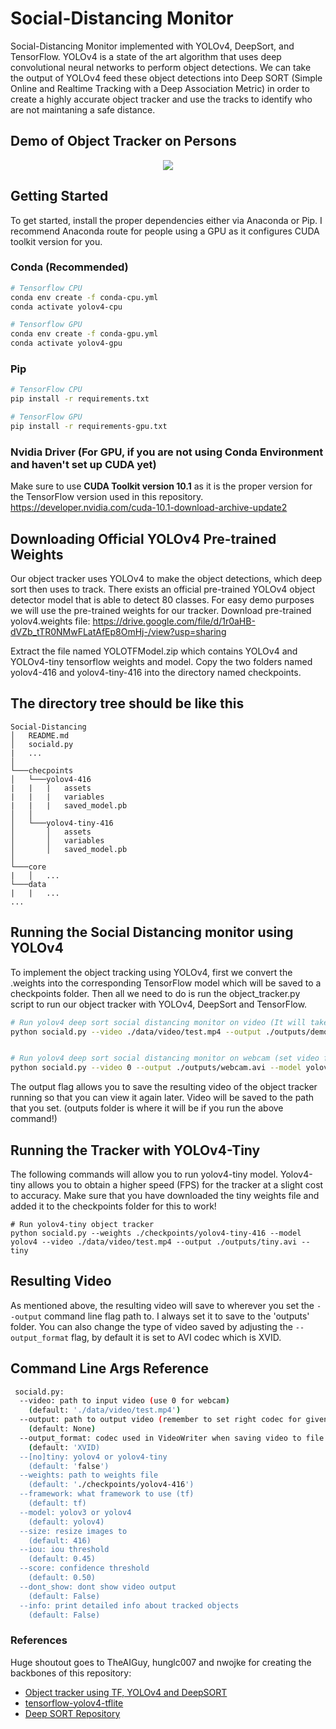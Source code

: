 # Social-Distancing Monitor

Social-Distancing Monitor implemented with YOLOv4, DeepSort, and TensorFlow. YOLOv4 is a state of the art algorithm that uses deep convolutional neural networks to perform object detections. We can take the output of YOLOv4 feed these object detections into Deep SORT (Simple Online and Realtime Tracking with a Deep Association Metric) in order to create a highly accurate object tracker and use the tracks to identify who are not maintaning a safe distance.

## Demo of Object Tracker on Persons
<p align="center"><img src="data/helpers/demo.gif"\></p>

## Getting Started
To get started, install the proper dependencies either via Anaconda or Pip. I recommend Anaconda route for people using a GPU as it configures CUDA toolkit version for you.

### Conda (Recommended)

```bash
# Tensorflow CPU
conda env create -f conda-cpu.yml
conda activate yolov4-cpu

# Tensorflow GPU
conda env create -f conda-gpu.yml
conda activate yolov4-gpu
```

### Pip
```bash
# TensorFlow CPU
pip install -r requirements.txt

# TensorFlow GPU
pip install -r requirements-gpu.txt
```
### Nvidia Driver (For GPU, if you are not using Conda Environment and haven't set up CUDA yet)
Make sure to use **CUDA Toolkit version 10.1** as it is the proper version for the TensorFlow version used in this repository.
https://developer.nvidia.com/cuda-10.1-download-archive-update2

## Downloading Official YOLOv4 Pre-trained Weights
Our object tracker uses YOLOv4 to make the object detections, which deep sort then uses to track. There exists an official pre-trained YOLOv4 object detector model that is able to detect 80 classes. For easy demo purposes we will use the pre-trained weights for our tracker.
Download pre-trained yolov4.weights file: https://drive.google.com/file/d/1r0aHB-dVZb_tTR0NMwFLatAfEp8OmHj-/view?usp=sharing

Extract the file named YOLOTFModel.zip which contains YOLOv4 and YOLOv4-tiny tensorflow weights and model.
Copy the two folders named yolov4-416 and yolov4-tiny-416 into the directory named checkpoints.

## The directory tree should be like this
```
Social-Distancing
│   README.md
│   sociald.py
|   ...
│
└───checpoints
│   └───yolov4-416
|   |   |   assets
|   |   |   variables
|   |   |   saved_model.pb
│   │
│   └───yolov4-tiny-416
│       │   assets
│       │   variables
│       │   saved_model.pb
│   
└───core
|   │   ...
└───data
|   |   ...
...
```
## Running the Social Distancing monitor using YOLOv4
To implement the object tracking using YOLOv4, first we convert the .weights into the corresponding TensorFlow model which will be saved to a checkpoints folder. Then all we need to do is run the object_tracker.py script to run our object tracker with YOLOv4, DeepSort and TensorFlow.
```bash
# Run yolov4 deep sort social distancing monitor on video (It will take some time to execute)
python sociald.py --video ./data/video/test.mp4 --output ./outputs/demo.avi --model yolov4


# Run yolov4 deep sort social distancing monitor on webcam (set video flag to 0)
python sociald.py --video 0 --output ./outputs/webcam.avi --model yolov4
```
The output flag allows you to save the resulting video of the object tracker running so that you can view it again later. Video will be saved to the path that you set. (outputs folder is where it will be if you run the above command!)

## Running the Tracker with YOLOv4-Tiny
The following commands will allow you to run yolov4-tiny model. Yolov4-tiny allows you to obtain a higher speed (FPS) for the tracker at a slight cost to accuracy. Make sure that you have downloaded the tiny weights file and added it to the checkpoints folder for this to work!
```
# Run yolov4-tiny object tracker
python sociald.py --weights ./checkpoints/yolov4-tiny-416 --model yolov4 --video ./data/video/test.mp4 --output ./outputs/tiny.avi --tiny
```

## Resulting Video
As mentioned above, the resulting video will save to wherever you set the ``--output`` command line flag path to. I always set it to save to the 'outputs' folder. You can also change the type of video saved by adjusting the ``--output_format`` flag, by default it is set to AVI codec which is XVID.

## Command Line Args Reference

```bash
 sociald.py:
  --video: path to input video (use 0 for webcam)
    (default: './data/video/test.mp4')
  --output: path to output video (remember to set right codec for given format. e.g. XVID for .avi)
    (default: None)
  --output_format: codec used in VideoWriter when saving video to file
    (default: 'XVID)
  --[no]tiny: yolov4 or yolov4-tiny
    (default: 'false')
  --weights: path to weights file
    (default: './checkpoints/yolov4-416')
  --framework: what framework to use (tf)
    (default: tf)
  --model: yolov3 or yolov4
    (default: yolov4)
  --size: resize images to
    (default: 416)
  --iou: iou threshold
    (default: 0.45)
  --score: confidence threshold
    (default: 0.50)
  --dont_show: dont show video output
    (default: False)
  --info: print detailed info about tracked objects
    (default: False)
```

### References  

   Huge shoutout goes to TheAIGuy, hunglc007 and nwojke for creating the backbones of this repository:
  * [Object tracker using TF, YOLOv4 and DeepSORT](https://github.com/theAIGuysCode/yolov4-deepsort)
  * [tensorflow-yolov4-tflite](https://github.com/hunglc007/tensorflow-yolov4-tflite)
  * [Deep SORT Repository](https://github.com/nwojke/deep_sort)
